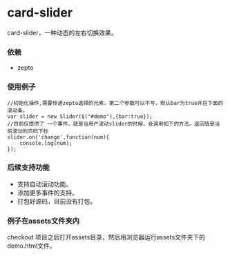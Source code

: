 # card-slider
card-slider，一种动态的左右切换效果。
### 依赖 ###
- zepto

### 使用例子 ###
```
//初始化操作,需要传递zepto选择的元素，第二个参数可以不写，默认bar为true开启下面的滚动条。
var slider = new Slider($("#demo"),{bar:true});
//目前仅提供了 一个事件，就是当用户滚动slider的时候，会调用如下的方法。返回值是当前滚动的页码下标
slider.on('change',function(num){
    console.log(num);
});

```
### 后续支持功能 ###
- 支持自动滚动功能。
- 添加更多事件的支持。
- 打包好源码，目前没有打包。

### 例子在assets文件夹内 ###
checkout 项目之后打开assets目录，然后用浏览器运行assets文件夹下的demo.html文件。
